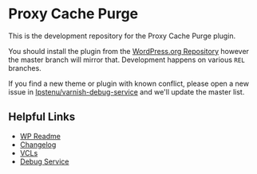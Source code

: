 Proxy Cache Purge
==================

This is the development repository for the Proxy Cache Purge plugin.

You should install the plugin from the [WordPress.org Repository](http://wordpress.org/plugins/varnish-http-purge/) however the master branch will mirror that. Development happens on various `REL` branches.

If you find a new theme or plugin with known conflict, please open a new issue in [Ipstenu/varnish-debug-service](https://github.com/Ipstenu/varnish-debug-service) and we'll update the master list.

## Helpful Links

* [WP Readme](readme.txt)
* [Changelog](changelog.txt)
* [VCLs](https://github.com/Ipstenu/varnish-http-purge/wiki/Sample-VCLs)
* [Debug Service](https://github.com/Ipstenu/varnish-debug-service/)